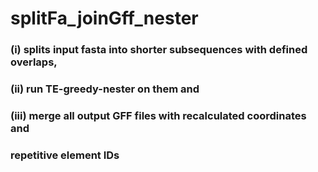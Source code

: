 # splitFa_joinGff_nester
### (i) splits input fasta into shorter subsequences with defined overlaps,
### (ii) run TE-greedy-nester on them and
### (iii) merge all output GFF files with recalculated coordinates and
### repetitive element IDs
